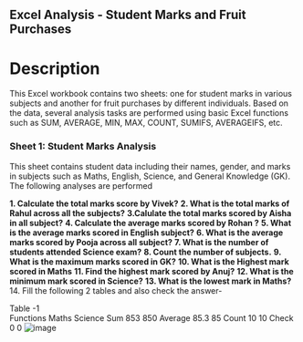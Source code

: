 ## Excel Analysis - Student Marks and Fruit Purchases

# Description
This Excel workbook contains two sheets: one for student marks in various subjects and another for fruit purchases by different individuals. Based on the data, several analysis tasks are performed using basic Excel functions such as SUM, AVERAGE, MIN, MAX, COUNT, SUMIFS, AVERAGEIFS, etc.

### Sheet 1: Student Marks Analysis
This sheet contains student data including their names, gender, and marks in subjects such as Maths, English, Science, and General Knowledge (GK). The following analyses are performed

**1. Calculate the total marks score by Vivek?**
**2. What is the total marks of Rahul across all the subjects?**
**3.Calulate the total marks scored by Aisha in all subject?**
**4. Calculate the average marks scored by Rohan ?**
**5. What is the average marks scored in English subject?**
**6. What is the average marks scored by Pooja across all subject?**
**7. What is the number of students  attended Science exam?**
**8. Count the number of subjects.**
**9. What is the maximum marks scored in GK?**
**10. What is the Highest mark scored in Maths**
**11. Find the highest mark scored by Anuj?**
**12. What is the minimum mark scored in Science?**
**13. What is the lowest mark in Maths?**
14. Fill the following 2 tables and also check the answer-

Table -1		
Functions	Maths	Science
Sum	853	850
Average	85.3	85
Count	10	10
Check	0	0
![image](https://github.com/user-attachments/assets/c4d36319-6b2d-484a-abee-659c315a9109)
